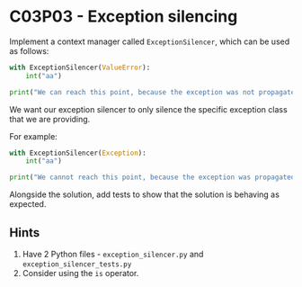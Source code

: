 # C03P03 - Exception silencing

Implement a context manager called `ExceptionSilencer`, which can be used as follows:

```python
with ExceptionSilencer(ValueError):
    int("aa")

print("We can reach this point, because the exception was not propagated")
```

We want our exception silencer to only silence the specific exception class that we are providing.

For example:

```python
with ExceptionSilencer(Exception):
    int("aa")

print("We cannot reach this point, because the exception was propagated")
```

Alongside the solution, add tests to show that the solution is behaving as expected.

## Hints

1. Have 2 Python files - `exception_silencer.py` and `exception_silencer_tests.py`
2. Consider using the `is` operator.
